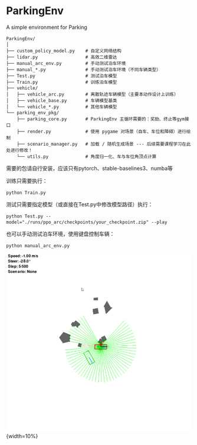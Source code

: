 # ParkingEnv
A simple environment for Parking

```
ParkingEnv/
│
├── custom_policy_model.py    # 自定义网络结构
├── lidar.py                  # 高效二维雷达
├── manual_arc_env.py         # 手动测试泊车环境
├── manual_*.py               # 手动测试泊车环境（不同车辆类型）
├── Test.py                   # 测试泊车模型
├── Train.py                  # 训练泊车模型
├── vehicle/
│   ├── vehicle_arc.py        # 离散轨迹车辆模型（主要本动作设计上训练）
│   ├── vehicle_base.py       # 车辆模型基类
│   └── vehicle_*.py          # 其他车辆模型
└── parking_env_pkg/
    ├── parking_core.py       # ParkingEnv 主循环需要的：奖励、终止等gym接口
    ├── render.py             # 使用 pygame 对场景（自车、车位和障碍）进行绘制 
    ├── scenario_manager.py   # 加载 / 随机生成场景 --- 后续需要课程学习在此处进行修改！
    └── utils.py              # 角度归一化、车与车位角顶点计算
```

需要的包请自行安装，应该只有pytorch、stable-baselines3、numba等

训练只需要执行：
```
python Train.py
```

测试只需要指定模型（或直接在Test.py中修改模型路径）执行：
```
python Test.py --model="./runs/ppo_arc/checkpoints/your_checkpoint.zip" --play
```

也可以手动测试泊车环境，使用键盘控制车辆：
```
python manual_arc_env.py
```

![](figures/random_env_example.png "随机场景示意"){width=10%}
